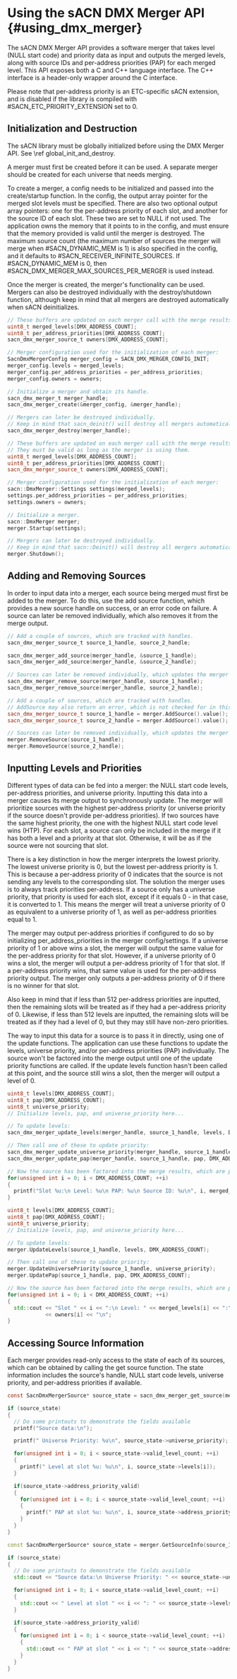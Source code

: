 # Using the sACN DMX Merger API                                                 {#using_dmx_merger}

The sACN DMX Merger API provides a software merger that takes level (NULL start code) and priority
data as input and outputs the merged levels, along with source IDs and per-address priorities
(PAP) for each merged level. This API exposes both a C and C++ language interface. The C++
interface is a header-only wrapper around the C interface.

Please note that per-address priority is an ETC-specific sACN extension, and is disabled if the
library is compiled with #SACN_ETC_PRIORITY_EXTENSION set to 0.

<!-- LANGUAGE_SELECTOR -->

## Initialization and Destruction

The sACN library must be globally initialized before using the DMX Merger API. See
\ref global_init_and_destroy.

A merger must first be created before it can be used. A separate merger should be created for each
universe that needs merging.

To create a merger, a config needs to be initialized and passed into the create/startup function.
In the config, the output array pointer for the merged slot levels must be specified. There are
also two optional output array pointers: one for the per-address priority of each slot, and another
for the source ID of each slot. These two are set to NULL if not used. The application owns the
memory that it points to in the config, and must ensure that the memory provided is valid until the
merger is destroyed. The maximum source count (the maximum number of sources the merger will merge
when #SACN_DYNAMIC_MEM is 1) is also specified in the config, and it defaults to
#SACN_RECEIVER_INFINITE_SOURCES. If #SACN_DYNAMIC_MEM is 0, then
#SACN_DMX_MERGER_MAX_SOURCES_PER_MERGER is used instead.

Once the merger is created, the merger's functionality can be used. Mergers can also be destroyed
individually with the destroy/shutdown function, although keep in mind that all mergers are
destroyed automatically when sACN deinitializes.

<!-- CODE_BLOCK_START -->
```c
// These buffers are updated on each merger call with the merge results.
uint8_t merged_levels[DMX_ADDRESS_COUNT];
uint8_t per_address_priorities[DMX_ADDRESS_COUNT];
sacn_dmx_merger_source_t owners[DMX_ADDRESS_COUNT];

// Merger configuration used for the initialization of each merger:
SacnDmxMergerConfig merger_config = SACN_DMX_MERGER_CONFIG_INIT;
merger_config.levels = merged_levels;
merger_config.per_address_priorities = per_address_priorities;
merger_config.owners = owners;

// Initialize a merger and obtain its handle.
sacn_dmx_merger_t merger_handle;
sacn_dmx_merger_create(&merger_config, &merger_handle);

// Mergers can later be destroyed individually.
// Keep in mind that sacn_deinit() will destroy all mergers automatically.
sacn_dmx_merger_destroy(merger_handle);
```
<!-- CODE_BLOCK_MID -->
```cpp
// These buffers are updated on each merger call with the merge results.
// They must be valid as long as the merger is using them.
uint8_t merged_levels[DMX_ADDRESS_COUNT];
uint8_t per_address_priorities[DMX_ADDRESS_COUNT];
sacn_dmx_merger_source_t owners[DMX_ADDRESS_COUNT];

// Merger configuration used for the initialization of each merger:
sacn::DmxMerger::Settings settings(merged_levels);
settings.per_address_priorities = per_address_priorities;
settings.owners = owners;

// Initialize a merger.
sacn::DmxMerger merger;
merger.Startup(settings);

// Mergers can later be destroyed individually.
// Keep in mind that sacn::Deinit() will destroy all mergers automatically.
merger.Shutdown();
```
<!-- CODE_BLOCK_END -->

## Adding and Removing Sources

In order to input data into a merger, each source being merged must first be added to the merger.
To do this, use the add source function, which provides a new source handle on success, or an error
code on failure. A source can later be removed individually, which also removes it from the merge
output.

<!-- CODE_BLOCK_START -->
```c
// Add a couple of sources, which are tracked with handles.
sacn_dmx_merger_source_t source_1_handle, source_2_handle;

sacn_dmx_merger_add_source(merger_handle, &source_1_handle);
sacn_dmx_merger_add_source(merger_handle, &source_2_handle);

// Sources can later be removed individually, which updates the merger's output.
sacn_dmx_merger_remove_source(merger_handle, source_1_handle);
sacn_dmx_merger_remove_source(merger_handle, source_2_handle);
```
<!-- CODE_BLOCK_MID -->
```cpp
// Add a couple of sources, which are tracked with handles.
// AddSource may also return an error, which is not checked for in this example.
sacn_dmx_merger_source_t source_1_handle = merger.AddSource().value();
sacn_dmx_merger_source_t source_2_handle = merger.AddSource().value();

// Sources can later be removed individually, which updates the merger's output.
merger.RemoveSource(source_1_handle);
merger.RemoveSource(source_2_handle);
```
<!-- CODE_BLOCK_END -->

## Inputting Levels and Priorities

Different types of data can be fed into a merger: the NULL start code levels, per-address
priorities, and universe priority. Inputting this data into a merger causes its merge output to
synchronously update. The merger will prioritize sources with the highest per-address priority
(or universe priority if the source doesn't provide per-address priorities). If two sources have
the same highest priority, the one with the highest NULL start code level wins (HTP). For each
slot, a source can only be included in the merge if it has both a level and a priority at that
slot. Otherwise, it will be as if the source were not sourcing that slot.

There is a key distinction in how the merger interprets the lowest priority. The lowest universe
priority is 0, but the lowest per-address priority is 1. This is because a per-address priority of
0 indicates that the source is not sending any levels to the corresponding slot. The solution the
merger uses is to always track priorities per-address. If a source only has a universe priority,
that priority is used for each slot, except if it equals 0 - in that case, it is converted to 1.
This means the merger will treat a universe priority of 0 as equivalent to a universe priority of
1, as well as per-address priorities equal to 1.

The merger may output per-address priorities if configured to do so by initializing
per_address_priorities in the merger config/settings. If a universe priority of 1 or above wins a
slot, the merger will output the same value for the per-address priority for that slot. However, if
a universe priority of 0 wins a slot, the merger will output a per-address priority of 1 for that
slot. If a per-address priority wins, that same value is used for the per-address priority output.
The merger only outputs a per-address priority of 0 if there is no winner for that slot.

Also keep in mind that if less than 512 per-address priorities are inputted, then the remaining
slots will be treated as if they had a per-address priority of 0. Likewise, if less than 512 levels
are inputted, the remaining slots will be treated as if they had a level of 0, but they may still
have non-zero priorities.

The way to input this data for a source is to pass it in directly, using one of the update
functions. The application can use these functions to update the levels, universe priority, and/or
per-address priorities (PAP) individually. The source won't be factored into the merge output until
one of the update priority functions are called. If the update levels function hasn't been called
at this point, and the source still wins a slot, then the merger will output a level of 0. 

<!-- CODE_BLOCK_START -->
```c
uint8_t levels[DMX_ADDRESS_COUNT];
uint8_t pap[DMX_ADDRESS_COUNT];
uint8_t universe_priority;
// Initialize levels, pap, and universe_priority here...

// To update levels:
sacn_dmx_merger_update_levels(merger_handle, source_1_handle, levels, DMX_ADDRESS_COUNT);

// Then call one of these to update priority:
sacn_dmx_merger_update_universe_priority(merger_handle, source_1_handle, universe_priority);
sacn_dmx_merger_update_pap(merger_handle, source_1_handle, pap, DMX_ADDRESS_COUNT);

// Now the source has been factored into the merge results, which are printed here.
for(unsigned int i = 0; i < DMX_ADDRESS_COUNT; ++i)
{
  printf("Slot %u:\n Level: %u\n PAP: %u\n Source ID: %u\n", i, merged_levels[i], per_address_priorities[i], owners[i]);
}
```
<!-- CODE_BLOCK_MID -->
```cpp
uint8_t levels[DMX_ADDRESS_COUNT];
uint8_t pap[DMX_ADDRESS_COUNT];
uint8_t universe_priority;
// Initialize levels, pap, and universe_priority here...

// To update levels:
merger.UpdateLevels(source_1_handle, levels, DMX_ADDRESS_COUNT);

// Then call one of these to update priority:
merger.UpdateUniversePriority(source_1_handle, universe_priority);
merger.UpdatePap(source_1_handle, pap, DMX_ADDRESS_COUNT);

// Now the source has been factored into the merge results, which are printed here.
for(unsigned int i = 0; i < DMX_ADDRESS_COUNT; ++i)
{
  std::cout << "Slot " << i << ":\n Level: " << merged_levels[i] << ":\n PAP: " << per_address_priorities[i] << "\n Source ID: "
            << owners[i] << "\n";
}
```
<!-- CODE_BLOCK_END -->

## Accessing Source Information

Each merger provides read-only access to the state of each of its sources, which can be obtained
by calling the get source function. The state information includes the source's handle, NULL start
code levels, universe priority, and per-address priorities if available.

<!-- CODE_BLOCK_START -->
```c
const SacnDmxMergerSource* source_state = sacn_dmx_merger_get_source(merger_handle, source_1_handle);

if (source_state)
{
  // Do some printouts to demonstrate the fields available
  printf("Source data:\n");

  printf(" Universe Priority: %u\n", source_state->universe_priority);

  for(unsigned int i = 0; i < source_state->valid_level_count; ++i)
  {
    printf(" Level at slot %u: %u\n", i, source_state->levels[i]);
  }

  if(source_state->address_priority_valid)
  {
    for(unsigned int i = 0; i < source_state->valid_level_count; ++i)
    {
      printf(" PAP at slot %u: %u\n", i, source_state->address_priority[i]);
    }
  }
}
```
<!-- CODE_BLOCK_MID -->
```cpp
const SacnDmxMergerSource* source_state = merger.GetSourceInfo(source_1_handle);

if (source_state)
{
  // Do some printouts to demonstrate the fields available
  std::cout << "Source data:\n Universe Priority: " << source_state->universe_priority << "\n";

  for(unsigned int i = 0; i < source_state->valid_level_count; ++i)
  {
    std::cout << " Level at slot " << i << ": " << source_state->levels[i] << "\n";
  }

  if(source_state->address_priority_valid)
  {
    for(unsigned int i = 0; i < source_state->valid_level_count; ++i)
    {
      std::cout << " PAP at slot " << i << ": " << source_state->address_priority[i] << "\n";
    }
  }
}
```
<!-- CODE_BLOCK_END -->
